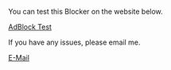 You can test this Blocker on the website below.

<a href="https://adblock.turtlecute.org">AdBlock Test</a>

If you have any issues, please email me.

<a href="mailto:crazyanonymous@tuta.io">E-Mail</a>
